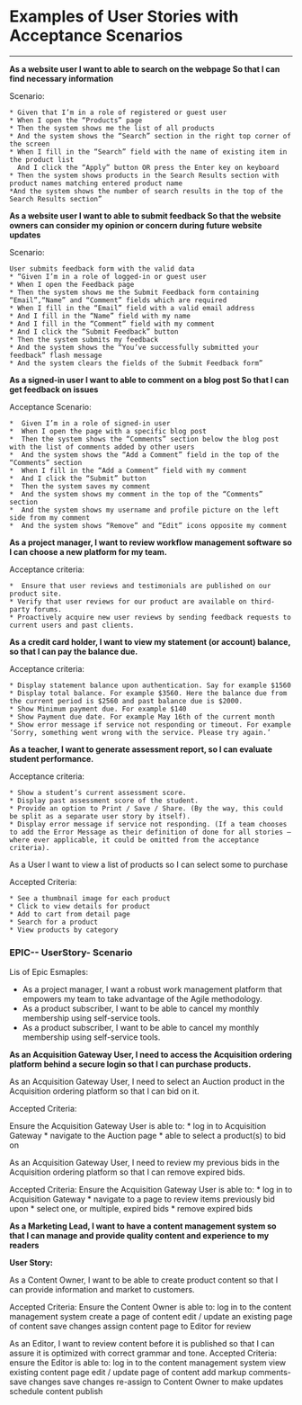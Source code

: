 # Examples of User Stories with Acceptance Scenarios
<hr/>
<p><b>As a website user I want to able to search on the webpage So that I can find necessary information</b> </p>
Scenario:

	* Given that I’m in a role of registered or guest user
	* When I open the “Products” page
	* Then the system shows me the list of all products
	* And the system shows the “Search” section in the right top corner of the screen
	* When I fill in the “Search” field with the name of existing item in the product list
	  And I click the “Apply” button OR press the Enter key on keyboard
	* Then the system shows products in the Search Results section with product names matching entered product name
	*And the system shows the number of search results in the top of the Search Results section”



<p><b>As a website user I want to able to submit feedback So that the website owners can consider my opinion or concern during future website updates </b></p>
Scenario: 

	User submits feedback form with the valid data
	* “Given I’m in a role of logged-in or guest user
	* When I open the Feedback page
	* Then the system shows me the Submit Feedback form containing “Email”,“Name” and “Comment” fields which are required
	* When I fill in the “Email” field with a valid email address
	* And I fill in the “Name” field with my name
	* And I fill in the “Comment” field with my comment
	* And I click the “Submit Feedback” button
	* Then the system submits my feedback
	* And the system shows the “You’ve successfully submitted your feedback” flash message
	* And the system clears the fields of the Submit Feedback form”

<p> <b>As a signed-in user I want to able to comment on a blog post So that I can get feedback on issues</b> </p>
Acceptance Scenario:

	*  Given I’m in a role of signed-in user
	*  When I open the page with a specific blog post
	*  Then the system shows the “Comments” section below the blog post with the list of comments added by other users
	*  And the system shows the “Add a Comment” field in the top of the “Comments” section
	*  When I fill in the “Add a Comment” field with my comment
	*  And I click the “Submit” button
	*  Then the system saves my comment
	*  And the system shows my comment in the top of the “Comments” section
	*  And the system shows my username and profile picture on the left side from my comment
	*  And the system shows “Remove” and “Edit” icons opposite my comment



<p><b>As a project manager, I want to review workflow management software so I can choose a new platform for my team. </b></p>
Acceptance criteria:

	*  Ensure that user reviews and testimonials are published on our product site.
	* Verify that user reviews for our product are available on third-party forums.
	* Proactively acquire new user reviews by sending feedback requests to current users and past clients.


<p><b>As a credit card holder, I want to view my statement (or account) balance, so that I can pay the balance due.</b> </p>
Acceptance criteria:

	* Display statement balance upon authentication. Say for example $1560
	* Display total balance. For example $3560. Here the balance due from the current period is $2560 and past balance due is $2000.
	* Show Minimum payment due. For example $140
	* Show Payment due date. For example May 16th of the current month
	* Show error message if service not responding or timeout. For example ‘Sorry, something went wrong with the service. Please try again.’


<p> <b>As a teacher, I want to generate assessment report, so I can evaluate student performance. </b></p>
Acceptance criteria:

	* Show a student’s current assessment score.
	* Display past assessment score of the student.
	* Provide an option to Print / Save / Share. (By the way, this could be split as a separate user story by itself).
	* Display error message if service not responding. (If a team chooses to add the Error Message as their definition of done for all stories – 		where ever applicable, it could be omitted from the acceptance criteria).


<p>As a User I want to view a list of products so I can select some to purchase </p>
Accepted Criteria:

	* See a thumbnail image for each product
	* Click to view details for product
	* Add to cart from detail page
	* Search for a product
	* View products by category


### EPIC-- UserStory- Scenario


Lis of Epic Esmaples:

* As a project manager, I want a robust work management platform that empowers my team to take advantage of the Agile methodology.
* As a product subscriber, I want to be able to cancel my monthly membership using self-service tools.
* As a product subscriber, I want to be able to cancel my monthly membership using self-service tools.


<b>As an Acquisition Gateway User, I need to access the Acquisition ordering platform behind a secure login so that I can purchase products.</b>


<p>As an Acquisition Gateway User, I need to select an Auction product in the Acquisition ordering platform so that I can bid on it. </p>

Accepted Criteria:

Ensure the Acquisition Gateway User is able to:
	* log in to Acquisition Gateway 
	* navigate to the Auction page 
	* able to select a product(s) to bid on


<p>As an Acquisition Gateway User, I need to review my previous bids in the Acquisition ordering platform so that I can remove expired bids.</p>

Accepted Criteria:
Ensure the Acquisition Gateway User is able to:
	* log in to Acquisition Gateway
	* navigate to a page to review items previously bid upon
	* select one, or multiple, expired bids
	* remove expired bids




<b>As a Marketing Lead, I want to have a content management system so that I can manage and provide quality content and experience to my readers</b>

<b>User Story: </b>
<p>As a Content Owner, I want to be able to create product content so that I can provide information and market to customers.</p>

Accepted Criteria:
Ensure the Content Owner is able to:
	log in to the content management system
	create a page of content
	edit / update an existing page of content
	save changes
	assign content page to Editor for review


As an Editor, I want to review content before it is published so that I can assure it is optimized with correct grammar and tone.
Accepted Criteria:
ensure the Editor is able to:
	log in to the content management system
	view existing content page
	edit / update page of content
	add markup comments- save changes
	save changes
	re-assign to Content Owner to make updates
	schedule content publish


